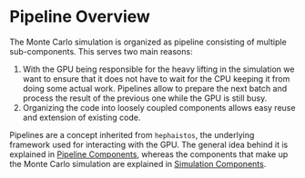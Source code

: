 # Pipeline Overview

The Monte Carlo simulation is organized as pipeline consisting of multiple
sub-components. This serves two main reasons:

1. With the GPU being responsible for the heavy lifting in the simulation we
   want to ensure that it does not have to wait for the CPU keeping it from
   doing some actual work. Pipelines allow to prepare the next batch and process
   the result of the previous one while the GPU is still busy.
2. Organizing the code into loosely coupled components allows easy reuse and
   extension of existing code.

Pipelines are a concept inherited from `hephaistos`, the underlying framework
used for interacting with the GPU. The general idea behind it is explained in
[Pipeline Components](pipeline.md), whereas the components that make up the Monte
Carlo simulation are explained in [Simulation Components](components.md).
